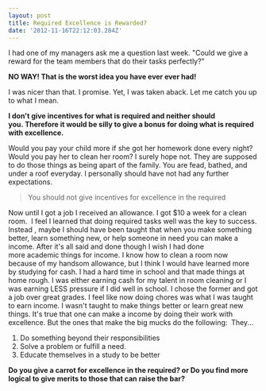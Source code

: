 ```yaml
---
layout: post
title: Required Excellence is Rewarded?
date: '2012-11-16T22:12:03.284Z'
---
```


I had one of my managers ask me a question last week. "Could we give a reward for the team members that do their tasks perfectly?"

<strong>NO WAY! That is the worst idea you have ever ever had!</strong>

<strong></strong>I was nicer than that. I promise. Yet, I was taken aback. Let me catch you up to what I mean.

<strong>I don't give incentives for what is required and neither should you. Therefore it would be silly to give a bonus for doing what is required with excellence.</strong>

<strong></strong>Would you pay your child more if she got her homework done every night? Would you pay her to clean her room? I surely hope not. They are supposed to do those things as being apart of the family. You are fead, bathed, and under a roof everyday. I personally should have not had any further expectations.
<blockquote>You should not give incentives for excellence in the required</blockquote>
Now until I got a job I received an allowance. I got $10 a week for a clean room.  I feel I learned that doing required tasks well was the key to success. Instead , maybe I should have been taught that when you make something better, learn something new, or help someone in need you can make a income. After it's all said and done though I wish I had done more academic things for income. I know how to clean a room now because of my handsom allowance, but I think I would have learned more by studying for cash. I had a hard time in school and that made things at home rough. I was either earning cash for my talent in room cleaning or I was earning LESS pressure if I did well in school. I chose the former and got a job over great grades. I feel like now doing chores was what I was taught to earn income. I wasn't taught to make things better or learn great new things. It's true that one can make a income by doing their work with excellence. But the ones that make the big mucks do the following:  They...
<ol>
	<li>Do something beyond their responsibilities</li>
	<li>Solve a problem or fulfill a need.</li>
	<li>Educate themselves in a study to be better</li>
</ol>
<div></div>
<div><strong>Do you give a carrot for excellence in the required? or Do you find more logical to give merits to those that can raise the bar?</strong></div>
&nbsp;